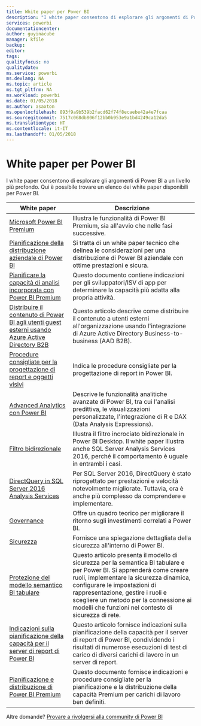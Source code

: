 ```yaml
---
title: White paper per Power BI
description: "I white paper consentono di esplorare gli argomenti di Power BI a un livello più profondo."
services: powerbi
documentationcenter: 
author: guyinacube
manager: kfile
backup: 
editor: 
tags: 
qualityfocus: no
qualitydate: 
ms.service: powerbi
ms.devlang: NA
ms.topic: article
ms.tgt_pltfrm: NA
ms.workload: powerbi
ms.date: 01/05/2018
ms.author: asaxton
ms.openlocfilehash: 893f9a9b539b2facd62f74f8ecaebe42a4e7fcaa
ms.sourcegitcommit: 7517c068db806f12bb0b953e9a1bd4249ca12da5
ms.translationtype: HT
ms.contentlocale: it-IT
ms.lasthandoff: 01/05/2018
---
```

# <a name="whitepapers-for-power-bi"></a>White paper per Power BI

I white paper consentono di esplorare gli argomenti di Power BI a un livello più profondo. Qui è possibile trovare un elenco dei white paper disponibili per Power BI.

| White paper | Descrizione |
| --- | --- |
| [Microsoft Power BI Premium](https://aka.ms/pbipremiumwhitepaper) |Illustra le funzionalità di Power BI Premium, sia all'avvio che nelle fasi successive. |
| [Pianificazione della distribuzione aziendale di Power BI](https://aka.ms/pbienterprisedeploy) |Si tratta di un white paper tecnico che delinea le considerazioni per una distribuzione di Power BI aziendale con ottime prestazioni e sicura. |
| [Pianificare la capacità di analisi incorporata con Power BI Premium](https://aka.ms/pbiewhitepaper) |Questo documento contiene indicazioni per gli sviluppatori/ISV di app per determinare la capacità più adatta alla propria attività. |
|[Distribuire il contenuto di Power BI agli utenti guest esterni usando Azure Active Directory B2B](https://aka.ms/powerbi-b2b-whitepaper)|Questo articolo descrive come distribuire il contenuto a utenti esterni all'organizzazione usando l'integrazione di Azure Active Directory Business-to-business (AAD B2B).|
| [Procedure consigliate per la progettazione di report e oggetti visivi](power-bi-visualization-best-practices.md) |Indica le procedure consigliate per la progettazione di report in Power BI. |
| [Advanced Analytics con Power BI](https://info.microsoft.com/advanced-analytics-with-power-bi.html?Is=Website) |Descrive le funzionalità analitiche avanzate di Power BI, tra cui l'analisi predittiva, le visualizzazioni personalizzate, l'integrazione di R e DAX (Data Analysis Expressions). |
| [Filtro bidirezionale](desktop-bidirectional-filtering.md) |Illustra il filtro incrociato bidirezionale in Power BI Desktop. Il white paper illustra anche SQL Server Analysis Services 2016, perché il comportamento è uguale in entrambi i casi. |
| [DirectQuery in SQL Server 2016 Analysis Services](https://blogs.msdn.microsoft.com/analysisservices/2017/04/06/directquery-in-sql-server-2016-analysis-services-whitepaper/) |Per SQL Server 2016, DirectQuery è stato riprogettato per prestazioni e velocità notevolmente migliorate. Tuttavia, ora è anche più complesso da comprendere e implementare. |
| [Governance](service-admin-governance.md) |Offre un quadro teorico per migliorare il ritorno sugli investimenti correlati a Power BI. |
| [Sicurezza](service-admin-power-bi-security.md) |Fornisce una spiegazione dettagliata della sicurezza all'interno di Power BI. |
| [Protezione del modello semantico BI tabulare](http://download.microsoft.com/download/D/2/0/D20E1C5F-72EA-4505-9F26-FEF9550EFD44/Securing%20the%20Tabular%20BI%20Semantic%20Model.docx) |Questo articolo presenta il modello di sicurezza per la semantica BI tabulare e per Power BI. Si apprenderà come creare ruoli, implementare la sicurezza dinamica, configurare le impostazioni di rappresentazione, gestire i ruoli e scegliere un metodo per la connessione ai modelli che funzioni nel contesto di sicurezza di rete. |
| [Indicazioni sulla pianificazione della capacità per il server di report di Power BI](report-server/capacity-planning.md) |Questo articolo fornisce indicazioni sulla pianificazione della capacità per il server di report di Power BI, condividendo i risultati di numerose esecuzioni di test di carico di diversi carichi di lavoro in un server di report. |
| [Pianificazione e distribuzione di Power BI Premium](https://aka.ms/Premium-Capacity-Planning-Deployment)| Questo documento fornisce indicazioni e procedure consigliate per la pianificazione e la distribuzione della capacità Premium per carichi di lavoro ben definiti.|

Altre domande? [Provare a rivolgersi alla community di Power BI](http://community.powerbi.com/)
